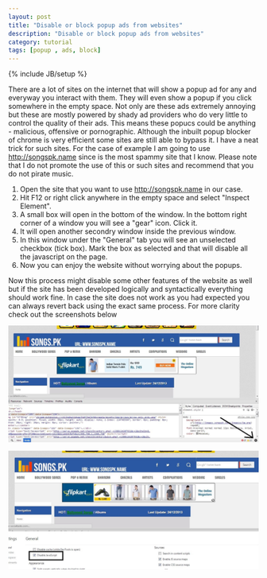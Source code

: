 ```yaml
---
layout: post
title: "Disable or block popup ads from websites"
description: "Disable or block popup ads from websites"
category: tutorial
tags: [popup , ads, block]
---
```

{% include JB/setup %}

There are a lot of sites on the internet that will show a popup ad for any and everyway you interact with them. They will even show a popup if you click somewhere in the empty space. Not only are these ads extremely annoying but these are mostly powered by shady ad providers who do very little to control the quality of their ads. This means these popucs could be anything - malicious, offensive or pornographic. Although the inbuilt popup blocker of chrome is very efficient some sites are still able to bypass it. I have a neat trick for such sites. For the case of example I am going to use <a href="#" target="_blank">http://songspk.name</a> since is the most spammy site that I know. Please note that I do not promote the use of this or such sites and recommend that you do not pirate music. 

1. Open the site that you want to use <a href="#" target="_blank">http://songspk.name</a> in our case.
2. Hit F12 or right click anywhere in the empty space and select "Inspect Element".
3. A small box will open in the bottom of the window. In the bottom right corner of a window you will see a "gear" icon. Click it.
4. It will open another secondry window inside the previous window. 
5. In this window under the "General" tab you will see an unselected checkbox (tick box). Mark the box as selected and that will disable all the javascript on the page.
6. Now you can enjoy the website without worrying about the popups.

Now this process might disable some other features of the website as well but if the site has been developed logically and syntactically everything should work fine. In case the site does not work as you had expected you can always revert back using the exact same process. For more clarity check out the screenshots below

![Open Web Developer Console](/assets/files/img/inspect.JPG "Open Web developer console")

![Disable Javascript](/assets/files/img/disable.JPG "Disable Javascript")
